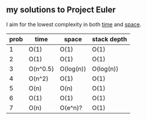 ## my solutions to Project Euler

I aim for the lowest complexity in both [time](http://en.wikipedia.org/wiki/Analysis_of_algorithms#Orders_of_growth) and [space](http://en.wikipedia.org/wiki/Analysis_of_algorithms#Growth_rate_analysis_of_other_resources).


prob | time                    | space          | stack depth
---- | ----------------------- | -------------- | --------------
  1  | O(1)                    | O(1)           | O(1)
  2  | O(1)                    | O(1)           | O(1)
  3  | O(n^0.5)                | O(log(n))      | O(log(n))     
  4  | O(n^2)                  | O(1)           | O(1)
  5  | O(n)                    | O(n)           | O(1)
  6  | O(1)                    | O(1)           | O(1)
  7  | O(n)                    | O(e^n)?        | O(1)
